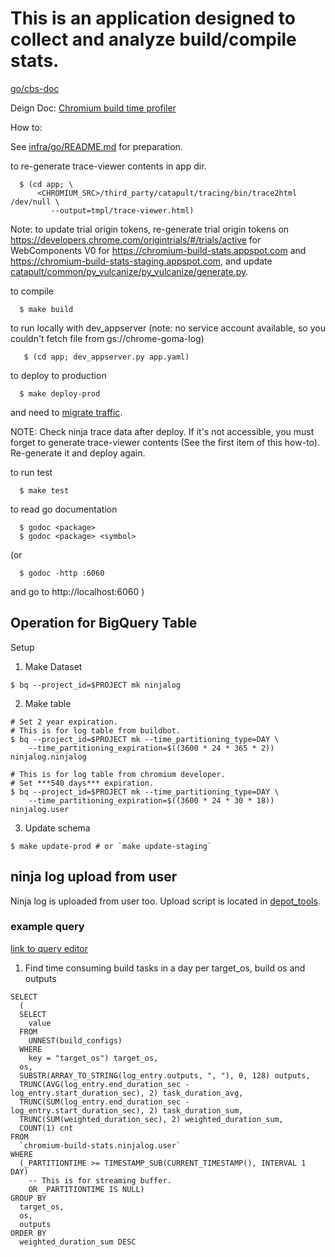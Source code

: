 # This is an application designed to collect and analyze build/compile stats.

[go/cbs-doc](http://go/cbs-doc)

Deign Doc: [Chromium build time profiler](https://docs.google.com/a/chromium.org/document/d/16TdPTIIZbtAarXZIMJdiT9CePG5WYCrdxm5u9UuHXNY/edit#heading=h.xgjl2srtytjt)

How to:

See [infra/go/README.md](../../../../README.md) for preparation.

 to re-generate trace-viewer contents in app dir.
```shell
  $ (cd app; \
      <CHROMIUM_SRC>/third_party/catapult/tracing/bin/trace2html /dev/null \
         --output=tmpl/trace-viewer.html)
```
Note: to update trial origin tokens,
re-generate trial origin tokens on
https://developers.chrome.com/origintrials/#/trials/active
for WebComponents V0 for https://chromium-build-stats.appspot.com
and https://chromium-build-stats-staging.appspot.com,
and update
[catapult/common/py_vulcanize/py_vulcanize/generate.py](https://chromium.googlesource.com/catapult.git/+/c757d41a83a706565d4a17118e15a70475d77358/common/py_vulcanize/py_vulcanize/generate.py#55).


 to compile

```shell
  $ make build
```

 to run locally with dev_appserver
 (note: no service account available, so you couldn't
  fetch file from gs://chrome-goma-log)

```shell
   $ (cd app; dev_appserver.py app.yaml)
```


 to deploy to production
```shell
  $ make deploy-prod
```

 and need to [migrate traffic](https://cloud.google.com/appengine/docs/standard/go/migrating-traffic).

 NOTE: Check ninja trace data after deploy. If it's not accessible,
 you must forget to generate trace-viewer contents (See the first item of
 this how-to). Re-generate it and deploy again.

 to run test

```shell
  $ make test
```

 to read go documentation

```shell
  $ godoc <package>
  $ godoc <package> <symbol>
```

 (or

```shell
  $ godoc -http :6060
```
 and go to http://localhost:6060
 )

## Operation for BigQuery Table

Setup

1. Make Dataset

```shell
$ bq --project_id=$PROJECT mk ninjalog
```

2. Make table

```shell
# Set 2 year expiration.
# This is for log table from buildbot.
$ bq --project_id=$PROJECT mk --time_partitioning_type=DAY \
    --time_partitioning_expiration=$((3600 * 24 * 365 * 2)) ninjalog.ninjalog

# This is for log table from chromium developer.
# Set ***540 days*** expiration.
$ bq --project_id=$PROJECT mk --time_partitioning_type=DAY \
    --time_partitioning_expiration=$((3600 * 24 * 30 * 18)) ninjalog.user
```

3. Update schema

```shell
$ make update-prod # or `make update-staging`
```

## ninja log upload from user

Ninja log is uploaded from user too.
Upload script is located in [depot_tools](https://chromium.googlesource.com/chromium/tools/depot_tools.git/+/master/ninjalog_uploader.py).

### example query

[link to query editor](https://console.cloud.google.com/bigquery?project=chromium-build-stats)

1. Find time consuming build tasks in a day per target_os, build os and outputs

```
SELECT
  (
  SELECT
    value
  FROM
    UNNEST(build_configs)
  WHERE
    key = "target_os") target_os,
  os,
  SUBSTR(ARRAY_TO_STRING(log_entry.outputs, ", "), 0, 128) outputs,
  TRUNC(AVG(log_entry.end_duration_sec - log_entry.start_duration_sec), 2) task_duration_avg,
  TRUNC(SUM(log_entry.end_duration_sec - log_entry.start_duration_sec), 2) task_duration_sum,
  TRUNC(SUM(weighted_duration_sec), 2) weighted_duration_sum,
  COUNT(1) cnt
FROM
  `chromium-build-stats.ninjalog.user`
WHERE
  (_PARTITIONTIME >= TIMESTAMP_SUB(CURRENT_TIMESTAMP(), INTERVAL 1 DAY)
    -- This is for streaming buffer.
    OR _PARTITIONTIME IS NULL)
GROUP BY
  target_os,
  os,
  outputs
ORDER BY
  weighted_duration_sum DESC
```
